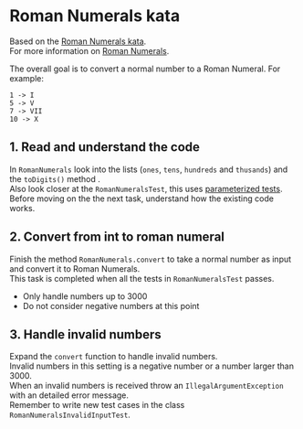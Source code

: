 # Roman Numerals kata

Based on the [Roman Numerals kata](http://codingdojo.org/kata/RomanNumerals/).  
For more information on [Roman Numerals](http://www.novaroma.org/via_romana/numbers.html).

The overall goal is to convert a normal number to a Roman Numeral.
For example:
```
1 -> I
5 -> V
7 -> VII
10 -> X
```

## 1. Read and understand the code
In `RomanNumerals` look into the lists (`ones`, `tens`, `hundreds` and `thusands`) and the `toDigits()` method .  
Also look closer at the `RomanNumeralsTest`, this uses [parameterized tests](https://github.com/junit-team/junit4/wiki/parameterized-tests).  
Before moving on the the next task, understand how the existing code works.

## 2. Convert from int to roman numeral
Finish the method `RomanNumerals.convert` to take a normal number as input and convert it to Roman Numerals.  
This task is completed when all the tests in `RomanNumeralsTest` passes.  

- Only handle numbers up to 3000
- Do not consider negative numbers at this point


## 3. Handle invalid numbers
Expand the `convert` function to handle invalid numbers.  
Invalid numbers in this setting is a negative number or a number larger than 3000.  
When an invalid numbers is received throw an `IllegalArgumentException` with an detailed error message.  
Remember to write new test cases in the class `RomanNumeralsInvalidInputTest`.
